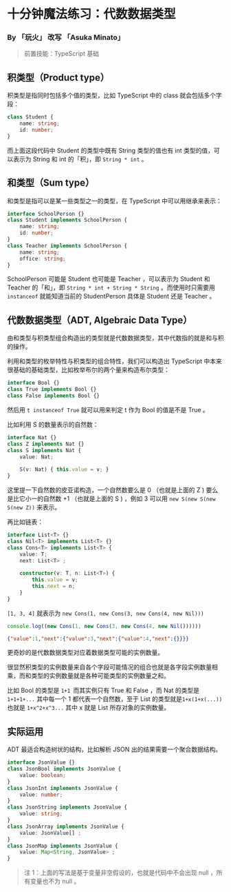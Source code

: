 # 十分钟魔法练习：代数数据类型

### By 「玩火」 改写 「Asuka Minato」

> 前置技能：TypeScript 基础

## 积类型（Product type）

积类型是指同时包括多个值的类型，比如 TypeScript 中的 class 就会包括多个字段：

```ts
class Student {
    name: string;
    id: number;
}
```

而上面这段代码中 Student 的类型中既有 String 类型的值也有 int 类型的值，可以表示为 String 和 int 的「积」，即 `String * int` 。

## 和类型（Sum type）

和类型是指可以是某一些类型之一的类型，在 TypeScript 中可以用继承来表示：

```ts
interface SchoolPerson {}
class Student implements SchoolPerson {
    name: string;
    id: number;
}
class Teacher implements SchoolPerson {
    name: string;
    office: string;
}
```

SchoolPerson 可能是 Student 也可能是 Teacher ，可以表示为 Student 和 Teacher 的「和」，即 `String * int + String * String` 。而使用时只需要用 `instanceof` 就能知道当前的 StudentPerson 具体是 Student 还是 Teacher 。

## 代数数据类型（ADT, Algebraic Data Type）

由和类型与积类型组合构造出的类型就是代数数据类型，其中代数指的就是和与积的操作。

利用和类型的枚举特性与积类型的组合特性，我们可以构造出 TypeScript 中本来很基础的基础类型，比如枚举布尔的两个量来构造布尔类型：

```ts
interface Bool {}
class True implements Bool {}
class False implements Bool {}
```

然后用 `t instanceof True` 就可以用来判定 t 作为 Bool 的值是不是 True 。

比如利用 S 的数量表示的自然数：

```ts
interface Nat {}
class Z implements Nat {}
class S implements Nat {
    value: Nat;
    
    S(v: Nat) { this.value = v; }
}
```

这里提一下自然数的皮亚诺构造，一个自然数要么是 0 （也就是上面的 Z ) 要么是比它小一的自然数 +1 （也就是上面的 S ) ，例如 3 可以用 `new S(new S(new S(new Z))` 来表示。

再比如链表：

<!-- verifier:prepend-to-following -->
```ts
interface List<T> {}
class Nil<T> implements List<T> {}
class Cons<T> implements List<T> {
    value: T;
    next: List<T> ;
    
    constructor(v: T, n: List<T>) {
        this.value = v;
        this.next = n;
    }
}
```

`[1, 3, 4]` 就表示为 `new Cons(1, new Cons(3, new Cons(4, new Nil)))`


<!-- #adt -->
```ts
console.log((new Cons(1, new Cons(3, new Cons(4, new Nil())))))
```

<!-- #adt-output -->
```json
{"value":1,"next":{"value":3,"next":{"value":4,"next":{}}}}
```

更奇妙的是代数数据类型对应着数据类型可能的实例数量。

很显然积类型的实例数量来自各个字段可能情况的组合也就是各字段实例数量相乘，而和类型的实例数量就是各种可能类型的实例数量之和。

比如 Bool 的类型是 `1+1 `而其实例只有 True 和 False ，而 Nat 的类型是 `1+1+1+...` 其中每一个 1 都代表一个自然数，至于 List 的类型就是`1+x(1+x(...))` 也就是 `1+x^2+x^3...` 其中 x 就是 List 所存对象的实例数量。

## 实际运用

ADT 最适合构造树状的结构，比如解析 JSON 出的结果需要一个聚合数据结构。

```ts
interface JsonValue {}
class JsonBool implements JsonValue {
    value: boolean;
}
class JsonInt implements JsonValue {
    value: number;
}
class JsonString implements JsonValue {
    value: string;
}
class JsonArray implements JsonValue {
    value: JsonValue[] ;
}
class JsonMap implements JsonValue {
    value: Map<String, JsonValue> ;
}
```

> 注 1：上面的写法是基于变量非空假设的，也就是代码中不会出现 null ，所有变量也不为 null 。
